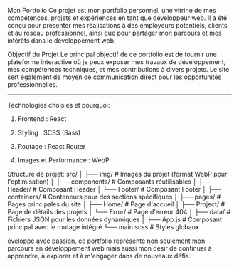 Mon Portfolio
Ce projet est mon portfolio personnel, une vitrine de mes compétences, projets et expériences en tant que développeur web. Il a été conçu pour présenter mes réalisations à des employeurs potentiels, clients et au réseau professionnel, ainsi que pour partager mon parcours et mes intérêts dans le développement web.

Objectif du Projet
Le principal objectif de ce portfolio est de fournir une plateforme interactive où je peux exposer mes travaux de développement, mes compétences techniques, et mes contributions à divers projets. Le site sert également de moyen de communication direct pour les opportunités professionnelles.

___________________________________________________________________________
Technologies choisies et pourquoi:

1. Frontend : React

2. Styling : SCSS (Sass)

3. Routage : React Router

4. Images et Performance : WebP
	
Structure de projet: 
src/
│
├── img/                    # Images du projet (format WebP pour l'optimisation)
│
├── components/             # Composants réutilisables
│   ├── Header/             # Composant Header
│   └── Footer/             # Composant Footer
│
├── containers/             # Conteneurs pour des sections spécifiques
│
├── pages/                  # Pages principales du site
│   ├── Home/               # Page d'accueil
│   ├── Project/            # Page de détails des projets
│   └── Error/              # Page d'erreur 404
│
├── data/                   # Fichiers JSON pour les données dynamiques
│
├── App.js                  # Composant principal avec le routage intégré
└── main.scss               # Styles globaux

éveloppé avec passion, ce portfolio représente non seulement mon parcours en développement web mais aussi mon désir de continuer à apprendre, à explorer et à m'engager dans de nouveaux défis.
